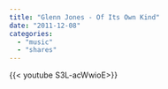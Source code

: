 ```yaml
---
title: "Glenn Jones - Of Its Own Kind"
date: "2011-12-08"
categories:
  - "music"
  - "shares"
---
```


<div style="width: 70vw;">{{< youtube S3L-acWwioE>}}</div>
